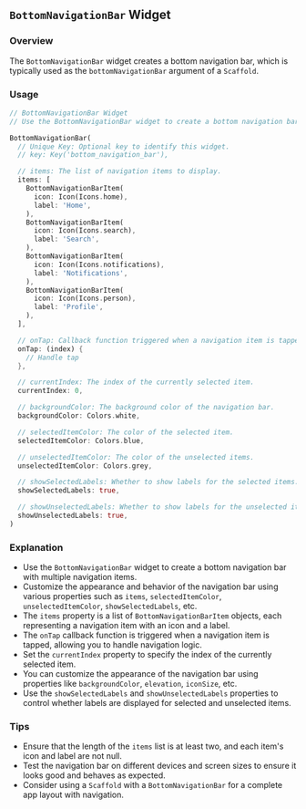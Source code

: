 ## `BottomNavigationBar` Widget

### Overview
The `BottomNavigationBar` widget creates a bottom navigation bar, which is typically used as the `bottomNavigationBar` argument of a `Scaffold`.

### Usage
```dart
// BottomNavigationBar Widget
// Use the BottomNavigationBar widget to create a bottom navigation bar.

BottomNavigationBar(
  // Unique Key: Optional key to identify this widget.
  // key: Key('bottom_navigation_bar'),

  // items: The list of navigation items to display.
  items: [
    BottomNavigationBarItem(
      icon: Icon(Icons.home),
      label: 'Home',
    ),
    BottomNavigationBarItem(
      icon: Icon(Icons.search),
      label: 'Search',
    ),
    BottomNavigationBarItem(
      icon: Icon(Icons.notifications),
      label: 'Notifications',
    ),
    BottomNavigationBarItem(
      icon: Icon(Icons.person),
      label: 'Profile',
    ),
  ],

  // onTap: Callback function triggered when a navigation item is tapped.
  onTap: (index) {
    // Handle tap
  },

  // currentIndex: The index of the currently selected item.
  currentIndex: 0,

  // backgroundColor: The background color of the navigation bar.
  backgroundColor: Colors.white,

  // selectedItemColor: The color of the selected item.
  selectedItemColor: Colors.blue,

  // unselectedItemColor: The color of the unselected items.
  unselectedItemColor: Colors.grey,

  // showSelectedLabels: Whether to show labels for the selected items.
  showSelectedLabels: true,

  // showUnselectedLabels: Whether to show labels for the unselected items.
  showUnselectedLabels: true,
)
```

### Explanation
- Use the `BottomNavigationBar` widget to create a bottom navigation bar with multiple navigation items.
- Customize the appearance and behavior of the navigation bar using various properties such as `items`, `selectedItemColor`, `unselectedItemColor`, `showSelectedLabels`, etc.
- The `items` property is a list of `BottomNavigationBarItem` objects, each representing a navigation item with an icon and a label.
- The `onTap` callback function is triggered when a navigation item is tapped, allowing you to handle navigation logic.
- Set the `currentIndex` property to specify the index of the currently selected item.
- You can customize the appearance of the navigation bar using properties like `backgroundColor`, `elevation`, `iconSize`, etc.
- Use the `showSelectedLabels` and `showUnselectedLabels` properties to control whether labels are displayed for selected and unselected items.

### Tips
- Ensure that the length of the `items` list is at least two, and each item's icon and label are not null.
- Test the navigation bar on different devices and screen sizes to ensure it looks good and behaves as expected.
- Consider using a `Scaffold` with a `BottomNavigationBar` for a complete app layout with navigation.

